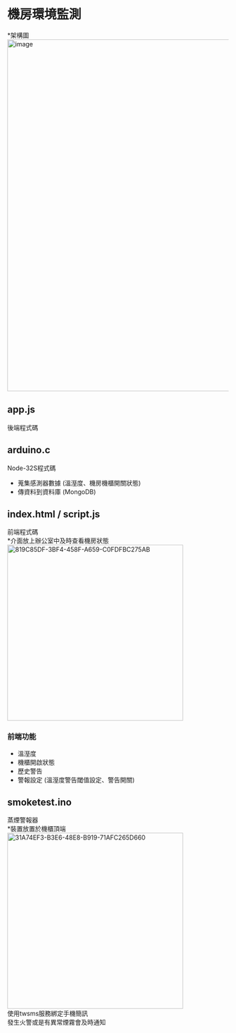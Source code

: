 # 機房環境監測  
*架構圖  
<img src="https://github.com/user-attachments/assets/b8a715f4-b348-474c-ba56-2861e4532652" alt="image" width="800" />  
## app.js
後端程式碼
## arduino.c
Node-32S程式碼
* 蒐集感測器數據 (溫溼度、機房機櫃開關狀態)
* 傳資料到資料庫 (MongoDB)

## index.html / script.js
前端程式碼  
*介面放上辦公室中及時查看機房狀態  
<img src="https://github.com/user-attachments/assets/6b6e2419-90fe-4357-a989-669c944923aa" alt="819C85DF-3BF4-458F-A659-C0FDFBC275AB" width="400"/>  

### 前端功能
* 溫溼度
* 機櫃開啟狀態
* 歷史警告
* 警報設定 (溫溼度警告閾值設定、警告開關)

## smoketest.ino
蒸煙警報器  
*裝置放置於機櫃頂端  
<img src="https://github.com/user-attachments/assets/9e5f3d84-88c7-4588-9e99-1cb7cda6cc91" alt="31A74EF3-B3E6-48E8-B919-71AFC265D660" width="400"/>  
使用twsms服務綁定手機簡訊  
發生火警或是有異常煙霧會及時通知   





